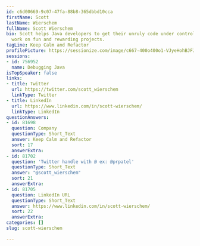 ```yaml
---
id: c6d00669-9c07-47fa-88b8-365dbbd10cca
firstName: Scott
lastName: Wierschem
fullName: Scott Wierschem
bio: Scott helps Java developers to get their unruly code under control so they can
  work on fun and rewarding projects.
tagLine: Keep Calm and Refactor
profilePicture: https://sessionize.com/image/c667-400o400o1-VJyeHohBJFJcimdCcHj3z2.jpg
sessions:
- id: 756952
  name: Debugging Java
isTopSpeaker: false
links:
- title: Twitter
  url: https://twitter.com/scott_wierschem
  linkType: Twitter
- title: LinkedIn
  url: https://www.linkedin.com/in/scott-wierschem/
  linkType: LinkedIn
questionAnswers:
- id: 81698
  question: Company
  questionType: Short_Text
  answer: Keep Calm and Refactor
  sort: 17
  answerExtra:
- id: 81702
  question: 'Twitter handle with @ ex: @prpatel'
  questionType: Short_Text
  answer: "@scott_wierschem"
  sort: 21
  answerExtra:
- id: 81705
  question: LinkedIn URL
  questionType: Short_Text
  answer: https://www.linkedin.com/in/scott-wierschem/
  sort: 22
  answerExtra:
categories: []
slug: scott-wierschem

---
```

